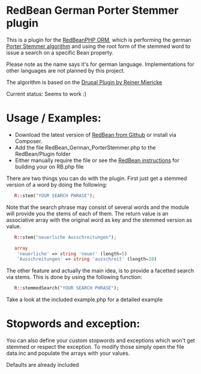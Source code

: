 RedBean German Porter Stemmer plugin
=======================

This is a plugin for the [RedBeanPHP ORM](http://www.redbeanphp.com/), which
is performing the german [Porter Stemmer algorithm](http://en.wikipedia.org/wiki/Stemming)
and using the root form of the stemmed word to issue a search on a specific Bean property.

Please note as the name says it's for german language. Implementations for other languages
are not planned by this project.

The algorithm is based on the [Drupal Plugin by Reiner Miericke](https://drupal.org/project/de_stemmer)

Current status:
Seems to work :)


Usage / Examples:
=======================

- Download the latest version of [RedBean from Github](https://github.com/gabordemooij/redbean) or
  install via Composer.
- Add the file RedBean_German_PorterStemmer.php to the RedBean/Plugin folder
- Either manually require the file or see the [RedBean instructions](http://www.redbeanphp.com/replica) for building your on RB.php file

There are two things you can do with the plugin. First just get a stemmed version of a word
by doing the following:

```php
   R::stem("YOUR SEARCH PHRASE");
```

Note that the search phrase may consist of several words and the module will provide you
the stems of each of them. The return value is an associative array with the original word as key
and the stemmed version as value.

```php
   R::stem("neuerliche Ausschreitungen");

   array
    'neuerliche' => string 'neuer' (length=5)
    'Ausschreitungen' => string 'ausschreit' (length=10)
```
The other feature and actually the main idea, is to provide a facetted search via stems.
This is done by using the following function:

```php
   R::stemmedSearch("YOUR SEARCH PHRASE");
```

Take a look at the included example.php for a detailed example

Stopwords and exception:
=======================
You can also define your custom stopwords and exceptions which won't get stemmed
or respect the exception. To modify those simply open the file data.inc and
populate the arrays with your values.

Defaults are already included
